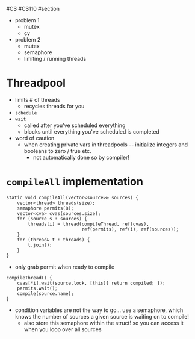 #CS #CS110 #section
- problem 1
	- mutex
	- cv
- problem 2
	- mutex
	- semaphore
	- limiting / running threads

# Threadpool
- limits # of threads
	- recycles threads for you
- `schedule`
- `wait`
	- called after you've scheduled everything
	- blocks until everything you've scheduled is completed
- word of caution
	- when creating private vars in threadpools -- initialize integers and booleans to zero / true etc.
		- not automatically done so by compiler!

# `compileAll` implementation
```
static void compileAll(vector<source>& sources) {
	vector<thread> threads(size);
	semaphore permits(8);
	vector<cva> cvas(sources.size);
	for (source s : sources) {
		threads[i] = thread(compileThread, ref(cvas),
							ref(permits), ref(i), ref(sources));
	}
	for (thread& t : threads) {
		t.join();
	}
}
```
- only grab permit when ready to compile

```
compileThread() {
	cvas[*i].wait(source.lock, [this]{ return compiled; });
	permits.wait();
	compile(source.name);
}
```
- condition variables are not the way to go... use a semaphore, which knows the number of sources a given source is waiting on to compile!
	- also store this semaphore within the struct! so you can access it when you loop over all sources